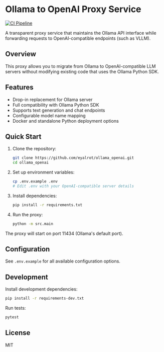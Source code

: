 # Ollama to OpenAI Proxy Service

[![CI Pipeline](https://github.com/eyalrot/ollama_openai/actions/workflows/ci.yml/badge.svg)](https://github.com/eyalrot/ollama_openai/actions/workflows/ci.yml)

A transparent proxy service that maintains the Ollama API interface while forwarding requests to OpenAI-compatible endpoints (such as VLLM).

## Overview

This proxy allows you to migrate from Ollama to OpenAI-compatible LLM servers without modifying existing code that uses the Ollama Python SDK.

## Features

- Drop-in replacement for Ollama server
- Full compatibility with Ollama Python SDK
- Supports text generation and chat endpoints
- Configurable model name mapping
- Docker and standalone Python deployment options

## Quick Start

1. Clone the repository:
   ```bash
   git clone https://github.com/eyalrot/ollama_openai.git
   cd ollama_openai
   ```

2. Set up environment variables:
   ```bash
   cp .env.example .env
   # Edit .env with your OpenAI-compatible server details
   ```

3. Install dependencies:
   ```bash
   pip install -r requirements.txt
   ```

4. Run the proxy:
   ```bash
   python -m src.main
   ```

The proxy will start on port 11434 (Ollama's default port).

## Configuration

See `.env.example` for all available configuration options.

## Development

Install development dependencies:
```bash
pip install -r requirements-dev.txt
```

Run tests:
```bash
pytest
```

## License

MIT